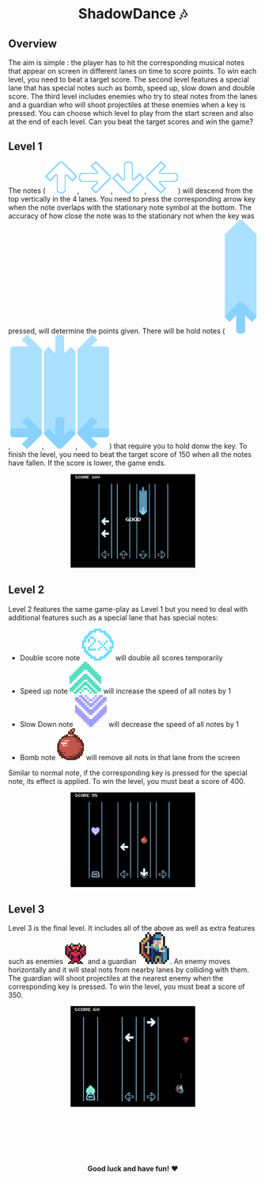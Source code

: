 <div align="center">
  <h1>ShadowDance 🎶</h1>
</div>

## Overview
The aim is simple : the player has to hit the corresponding musical notes that appear on screen
in different lanes on time to score points. To win each level, you need to beat a target score. The
second level features a special lane that has special notes such as bomb, speed up, slow down
and double score. The third level includes enemies who try to steal notes from the lanes and a
guardian who will shoot projectiles at these enemies when a key is pressed. 
You can choose which level to play from the start screen and also at the end of each level.
Can you beat the target scores and win the game?

## Level 1
The notes (<img src="res/noteUp.png">,<img src="res/noteRight.png">,<img src="res/noteDown.png">,<img src="res/noteLeft.png">) will descend from the top vertically in the 4 lanes. You need to press the corresponding arrow key when the note overlaps 
with the stationary note symbol at the bottom. The accuracy of how close the note was to the stationary not when the key was pressed, 
will determine the points given. There will be hold notes (<img src="res/holdNoteUp.PNG">,<img src="res/holdNoteRight.PNG">,<img src="res/holdNoteDown.PNG">,<img src="res/holdNoteLeft.PNG">) 
that require you to hold donw the key. To finish the level, you need to beat the target score of 150 when all the notes have fallen. If
the score is lower, the game ends.

<p align="center">
  <img src="Level 1.png" style="width: 50%; height: 50%;">
</p>

## Level 2
Level 2 features the same game-play as Level 1 but you need to deal with additional features such as a special lane that has special notes:
- Double score note <img src="res/note2x.PNG"> will double all scores temporarily
- Speed up note <img src="res/noteSpeedUp.png"> will increase the speed of all notes by 1
- Slow Down note <img src="res/noteSlowDown.PNG"> will decrease the speed of all notes by 1
- Bomb note <img src="res/noteBomb.PNG"> will remove all nots in that lane from the screen

Similar to normal note, if the corresponding key is pressed for the special note, its effect is applied. To win the level, you must beat a score of 400.

<p align="center">
  <img src="Level 2.png" style="width: 50%; height: 50%;">
</p>

## Level 3
Level 3 is the final level. It includes all of the above as well as extra features such as enemies <img src="res/enemy.PNG"> and a
 guardian <img src="res/guardian.PNG">. An enemy moves horizontally and it will steal nots from nearby lanes by colliding with them. 
 The guardian will shoot projectiles at the nearest enemy when the corresponding key is pressed. To win the level, you must beat a score of 350.

<p align="center">
  <img src="Level 3.png" style="width: 50%; height: 50%;">
</p>
  
<br><br><br><br><br>


<p align="center">
  <strong>Good luck and have fun!</strong> ❤️
</p>
